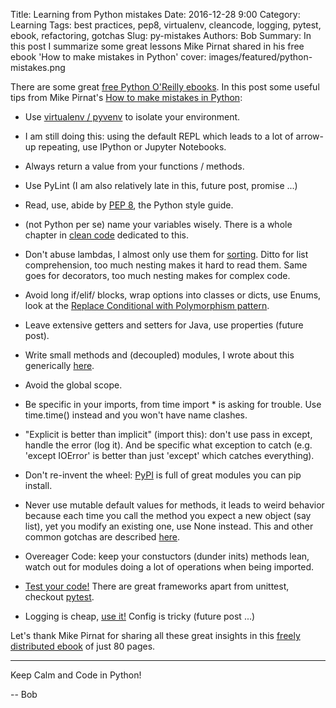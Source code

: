 Title: Learning from Python mistakes
Date: 2016-12-28 9:00
Category: Learning
Tags: best practices, pep8, virtualenv, cleancode, logging, pytest, ebook, refactoring, gotchas
Slug: py-mistakes
Authors: Bob
Summary: In this post I summarize some great lessons Mike Pirnat shared in his free ebook 'How to make mistakes in Python'
cover: images/featured/python-mistakes.png

There are some great [free Python O'Reilly ebooks](http://www.oreilly.com/programming/free/). In this post some useful tips from Mike Pirnat's [How to make mistakes in Python](http://www.oreilly.com/programming/free/how-to-make-mistakes-in-python.csp?intcmp=il-prog-free-product-lgen_python_mistakes):

* Use [virtualenv / pyvenv](http://pybit.es/the-beauty-of-virtualenv.html) to isolate your environment.

* I am still doing this: using the default REPL which leads to a lot of arrow-up repeating, use IPython or Jupyter Notebooks.

* Always return a value from your functions / methods.

* Use PyLint (I am also relatively late in this, future post, promise ...)

* Read, use, abide by [PEP 8](https://www.python.org/dev/peps/pep-0008/), the Python style guide.

* (not Python per se) name your variables wisely. There is a whole chapter in [clean code](https://www.amazon.com/Clean-Code-Handbook-Software-Craftsmanship/dp/0132350882) dedicated to this.

* Don't abuse lambdas, I almost only use them for [sorting](https://docs.python.org/3/howto/sorting.html). Ditto for list comprehension, too much nesting makes it hard to read them. Same goes for decorators, too much nesting makes for complex code.

* Avoid long if/elif/ blocks, wrap options into classes or dicts, use Enums, look at the [Replace Conditional with Polymorphism pattern](http://refactoring.com/catalog/replaceConditionalWithPolymorphism.html).

* Leave extensive getters and setters for Java, use properties (future post).

* Write small methods and (decoupled) modules, I wrote about this generically [here](http://bobbelderbos.com/2016/03/building-maintainable-software/).

* Avoid the global scope.

* Be specific in your imports, from time import * is asking for trouble. Use time.time() instead and you won't have name clashes.

* "Explicit is better than implicit" (import this): don't use pass in except, handle the error (log it). And be specific what exception to catch (e.g. 'except IOError' is better than just 'except' which catches everything).

* Don't re-invent the wheel: [PyPI](https://pypi.python.org) is full of great modules you can pip install.

* Never use mutable default values for methods, it leads to weird behavior because each time you call the method you expect a new object (say list), yet you modify an existing one, use None instead. This and other common gotchas are described [here](http://docs.python-guide.org/en/latest/writing/gotchas/).

* Overeager Code: keep your constuctors (dunder inits) methods lean, watch out for modules doing a lot of operations when being imported. 

* [Test your code!](http://docs.python-guide.org/en/latest/writing/tests/) There are great frameworks apart from unittest, checkout [pytest](http://docs.pytest.org/en/latest/).

* Logging is cheap, [use it!](https://docs.python.org/3.5/library/logging.html) Config is tricky (future post ...)

Let's thank Mike Pirnat for sharing all these great insights in this [freely distributed ebook](http://www.oreilly.com/programming/free/how-to-make-mistakes-in-python.csp?intcmp=il-prog-free-product-lgen_python_mistakes) of just 80 pages.

---

Keep Calm and Code in Python!

-- Bob
